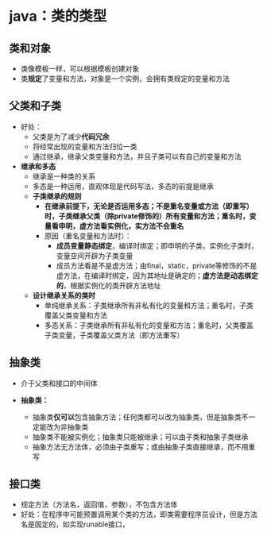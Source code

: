 # java：类的类型



## 类和对象

* 类像模板一样，可以根据模板创建对象
* 类**规定**了变量和方法，对象是一个实例，会拥有类规定的变量和方法



## 父类和子类

* 好处：
  * 父类是为了减少**代码冗余**
  * 将经常出现的变量和方法归位一类
  * 通过继承，继承父类变量和方法，并且子类可以有自己的变量和方法
* **继承和多态**
  * 继承是一种类的关系
  * 多态是一种运用，直观体现是代码写法，多态的前提是继承
  * **子类继承的规则**
    * **在继承前提下，无论是否运用多态；不是重名变量或方法（即重写）时，子类继承父类（除private修饰的）所有变量和方法；重名时，变量看申明，虚方法看实例化，实方法不会重名**
    * 原因（重名变量和方法时）：
      * **成员变量静态绑定**，编译时绑定；即申明的子类，实例化子类时，变量空间开辟为子类变量
      * 成员方法看是不是虚方法；由final，static，private等修饰的不是虚方法，在编译时绑定，因为其地址是确定的；**虚方法是动态绑定的**，根据实例化的类开辟方法地址
  * **设计继承关系的类时**
    * 单纯继承关系：子类继承所有非私有化的变量和方法；重名时，子类覆盖父类变量和方法
    * 多态关系：子类继承所有非私有化的变量和方法；重名时，父类覆盖子类变量，子类覆盖父类方法（即方法重写）

## 抽象类

* 介于父类和接口的中间体

* **抽象类：**
  * 抽象类**仅可以**包含抽象方法；任何类都可以改为抽象类，但是抽象类不一定能改为非抽象类
  * 抽象类不能被实例化；抽象类只能被继承；可以由子类和抽象子类继承
  * 抽象方法无方法体，必须由子类重写；或由抽象子类直接继承，而不用重写



## 接口类

* 规定方法（方法名，返回值，参数），不包含方法体
* 好处：在程序中可能预置调用某个类的方法，即类需要程序员设计，但是方法名是固定的，如实现runable接口，